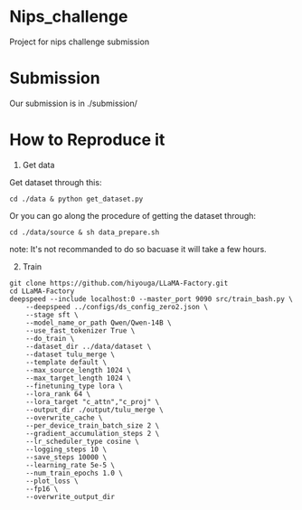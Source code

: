 # Nips_challenge
Project for nips challenge submission

# Submission

Our submission is in ./submission/

# How to Reproduce it

1. Get data

Get dataset through this:
```
cd ./data & python get_dataset.py
```

Or you can go along the procedure of getting the dataset through:  
```
cd ./data/source & sh data_prepare.sh
```
note: It's not recommanded to do so bacuase it will take a few hours.


2. Train

```
git clone https://github.com/hiyouga/LLaMA-Factory.git
cd LLaMA-Factory
deepspeed --include localhost:0 --master_port 9090 src/train_bash.py \
    --deepspeed ../configs/ds_config_zero2.json \
    --stage sft \
    --model_name_or_path Qwen/Qwen-14B \
    --use_fast_tokenizer True \
    --do_train \
    --dataset_dir ../data/dataset \
    --dataset tulu_merge \
    --template default \
    --max_source_length 1024 \
    --max_target_length 1024 \
    --finetuning_type lora \
    --lora_rank 64 \
    --lora_target "c_attn","c_proj" \
    --output_dir ./output/tulu_merge \
    --overwrite_cache \
    --per_device_train_batch_size 2 \
    --gradient_accumulation_steps 2 \
    --lr_scheduler_type cosine \
    --logging_steps 10 \
    --save_steps 10000 \
    --learning_rate 5e-5 \
    --num_train_epochs 1.0 \
    --plot_loss \
    --fp16 \
    --overwrite_output_dir
```
